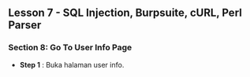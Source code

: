 Lesson 7 - SQL Injection, Burpsuite, cURL, Perl Parser
-------
### Section 8: Go To User Info Page
- **Step 1** : Buka halaman user info.


